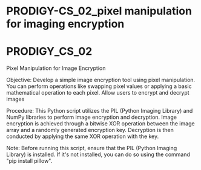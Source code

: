 # PRODIGY-CS_02_pixel manipulation for imaging encryption

# PRODIGY_CS_02
Pixel Manipulation for Image Encryption

Objective:
Develop a simple image encryption tool using pixel manipulation. 
You can perform operations like swapping pixel values or applying a basic mathematical operation to each pixel. Allow users to encrypt and decrypt images

Procedure:
This Python script utilizes the PIL (Python Imaging Library) and NumPy libraries to perform image encryption and decryption. 
Image encryption is achieved through a bitwise XOR operation between the image array and a randomly generated encryption key. 
Decryption is then conducted by applying the same XOR operation with the key.

Note: Before running this script, ensure that the PIL (Python Imaging Library) is installed. If it's not installed, you can do so using the command "pip install pillow".



